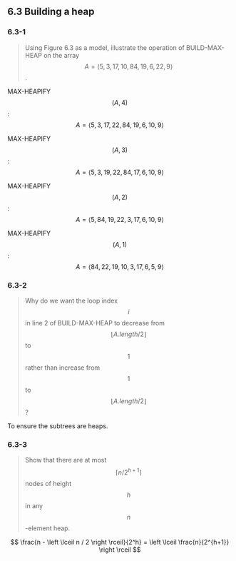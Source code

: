 ## 6.3 Building a heap

### 6.3-1

> Using Figure 6.3 as a model, illustrate the operation of BUILD-MAX-HEAP on the array $$A = \left \langle 5, 3, 17, 10, 84, 19, 6, 22, 9 \right \rangle$$.

MAX-HEAPIFY$$(A, 4)$$: $$A = \left \langle 5, 3, 17, 22, 84, 19, 6, 10, 9 \right \rangle$$

MAX-HEAPIFY$$(A, 3)$$: $$A = \left \langle 5, 3, 19, 22, 84, 17, 6, 10, 9 \right \rangle$$

MAX-HEAPIFY$$(A, 2)$$: $$A = \left \langle 5, 84, 19, 22, 3, 17, 6, 10, 9 \right \rangle$$

MAX-HEAPIFY$$(A, 1)$$: $$A = \left \langle 84, 22, 19, 10, 3, 17, 6, 5, 9 \right \rangle$$

### 6.3-2

> Why do we want the loop index $$i$$ in line 2 of BUILD-MAX-HEAP to decrease from $$\left \lfloor A.length/2 \right \rfloor$$ to $$1$$ rather than increase from $$1$$ to $$\left \lfloor A.length/2 \right \rfloor$$?

To ensure the subtrees are heaps.

### 6.3-3

> Show that there are at most $$\left \lceil n/2^{h+1} \right \rceil$$ nodes of height $$h$$ in any $$n$$-element heap.

$$
\frac{n - \left \lceil n / 2 \right \rceil}{2^h} = \left \lceil \frac{n}{2^{h+1}} \right \rceil
$$
